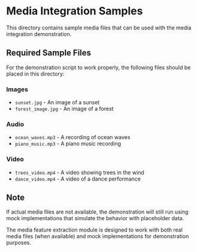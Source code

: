 # Media Integration Samples

This directory contains sample media files that can be used with the media integration demonstration.

## Required Sample Files

For the demonstration script to work properly, the following files should be placed in this directory:

### Images
- `sunset.jpg` - An image of a sunset
- `forest_image.jpg` - An image of a forest

### Audio
- `ocean_waves.mp3` - A recording of ocean waves
- `piano_music.mp3` - A piano music recording

### Video
- `trees_video.mp4` - A video showing trees in the wind
- `dance_video.mp4` - A video of a dance performance

## Note

If actual media files are not available, the demonstration will still run using mock implementations that simulate the behavior with placeholder data.

The media feature extraction module is designed to work with both real media files (when available) and mock implementations for demonstration purposes.
